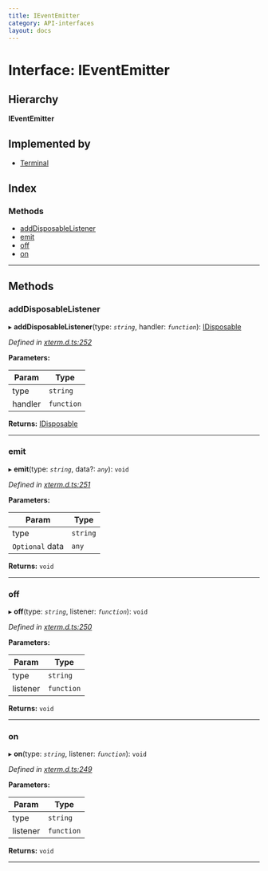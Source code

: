 ```yaml
---
title: IEventEmitter
category: API-interfaces
layout: docs
---
```



# Interface: IEventEmitter

## Hierarchy

**IEventEmitter**

## Implemented by

* [Terminal](../../classes/terminal)

## Index

### Methods

* [addDisposableListener](#adddisposablelistener)
* [emit](#emit)
* [off](#off)
* [on](#on)

---

## Methods

<a id="adddisposablelistener"></a>

###  addDisposableListener

▸ **addDisposableListener**(type: *`string`*, handler: *`function`*): [IDisposable](../idisposable)

*Defined in [xterm.d.ts:252](https://github.com/xtermjs/xterm.js/blob/master/typings/xterm.d.ts#L252)*

**Parameters:**

| Param | Type |
| ------ | ------ |
| type | `string` |
| handler | `function` |

**Returns:** [IDisposable](../idisposable)

___
<a id="emit"></a>

###  emit

▸ **emit**(type: *`string`*, data?: *`any`*): `void`

*Defined in [xterm.d.ts:251](https://github.com/xtermjs/xterm.js/blob/master/typings/xterm.d.ts#L251)*

**Parameters:**

| Param | Type |
| ------ | ------ |
| type | `string` |
| `Optional` data | `any` |

**Returns:** `void`

___
<a id="off"></a>

###  off

▸ **off**(type: *`string`*, listener: *`function`*): `void`

*Defined in [xterm.d.ts:250](https://github.com/xtermjs/xterm.js/blob/master/typings/xterm.d.ts#L250)*

**Parameters:**

| Param | Type |
| ------ | ------ |
| type | `string` |
| listener | `function` |

**Returns:** `void`

___
<a id="on"></a>

###  on

▸ **on**(type: *`string`*, listener: *`function`*): `void`

*Defined in [xterm.d.ts:249](https://github.com/xtermjs/xterm.js/blob/master/typings/xterm.d.ts#L249)*

**Parameters:**

| Param | Type |
| ------ | ------ |
| type | `string` |
| listener | `function` |

**Returns:** `void`

___

